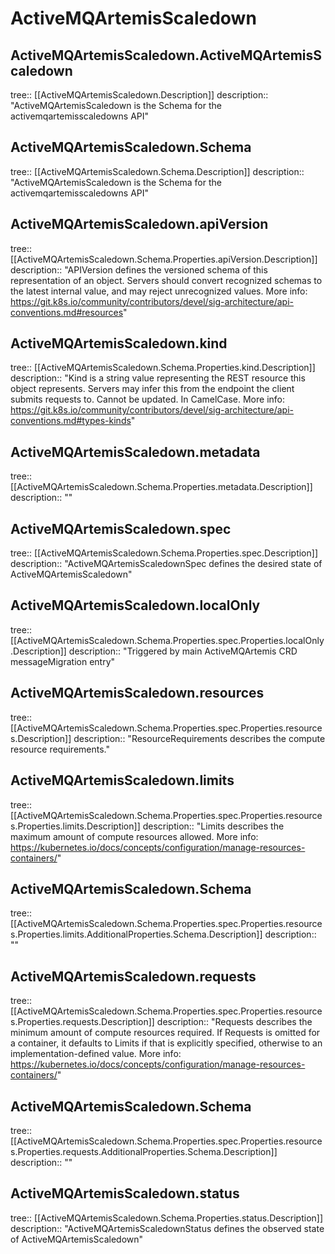 # ActiveMQArtemisScaledown

## ActiveMQArtemisScaledown.ActiveMQArtemisScaledown

tree:: [[ActiveMQArtemisScaledown.Description]]
description:: "ActiveMQArtemisScaledown is the Schema for the activemqartemisscaledowns API"


## ActiveMQArtemisScaledown.Schema

tree:: [[ActiveMQArtemisScaledown.Schema.Description]]
description:: "ActiveMQArtemisScaledown is the Schema for the activemqartemisscaledowns API"


## ActiveMQArtemisScaledown.apiVersion

tree:: [[ActiveMQArtemisScaledown.Schema.Properties.apiVersion.Description]]
description:: "APIVersion defines the versioned schema of this representation of an object. Servers should convert recognized schemas to the latest internal value, and may reject unrecognized values. More info: https://git.k8s.io/community/contributors/devel/sig-architecture/api-conventions.md#resources"


## ActiveMQArtemisScaledown.kind

tree:: [[ActiveMQArtemisScaledown.Schema.Properties.kind.Description]]
description:: "Kind is a string value representing the REST resource this object represents. Servers may infer this from the endpoint the client submits requests to. Cannot be updated. In CamelCase. More info: https://git.k8s.io/community/contributors/devel/sig-architecture/api-conventions.md#types-kinds"


## ActiveMQArtemisScaledown.metadata

tree:: [[ActiveMQArtemisScaledown.Schema.Properties.metadata.Description]]
description:: ""


## ActiveMQArtemisScaledown.spec

tree:: [[ActiveMQArtemisScaledown.Schema.Properties.spec.Description]]
description:: "ActiveMQArtemisScaledownSpec defines the desired state of ActiveMQArtemisScaledown"


## ActiveMQArtemisScaledown.localOnly

tree:: [[ActiveMQArtemisScaledown.Schema.Properties.spec.Properties.localOnly.Description]]
description:: "Triggered by main ActiveMQArtemis CRD messageMigration entry"


## ActiveMQArtemisScaledown.resources

tree:: [[ActiveMQArtemisScaledown.Schema.Properties.spec.Properties.resources.Description]]
description:: "ResourceRequirements describes the compute resource requirements."


## ActiveMQArtemisScaledown.limits

tree:: [[ActiveMQArtemisScaledown.Schema.Properties.spec.Properties.resources.Properties.limits.Description]]
description:: "Limits describes the maximum amount of compute resources allowed. More info: https://kubernetes.io/docs/concepts/configuration/manage-resources-containers/"


## ActiveMQArtemisScaledown.Schema

tree:: [[ActiveMQArtemisScaledown.Schema.Properties.spec.Properties.resources.Properties.limits.AdditionalProperties.Schema.Description]]
description:: ""


## ActiveMQArtemisScaledown.requests

tree:: [[ActiveMQArtemisScaledown.Schema.Properties.spec.Properties.resources.Properties.requests.Description]]
description:: "Requests describes the minimum amount of compute resources required. If Requests is omitted for a container, it defaults to Limits if that is explicitly specified, otherwise to an implementation-defined value. More info: https://kubernetes.io/docs/concepts/configuration/manage-resources-containers/"


## ActiveMQArtemisScaledown.Schema

tree:: [[ActiveMQArtemisScaledown.Schema.Properties.spec.Properties.resources.Properties.requests.AdditionalProperties.Schema.Description]]
description:: ""


## ActiveMQArtemisScaledown.status

tree:: [[ActiveMQArtemisScaledown.Schema.Properties.status.Description]]
description:: "ActiveMQArtemisScaledownStatus defines the observed state of ActiveMQArtemisScaledown"


